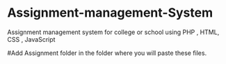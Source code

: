 # Assignment-management-System
Assignment management system for college or school using PHP , HTML, CSS , JavaScript

#Add Assignment folder in the folder where you will paste these files.
